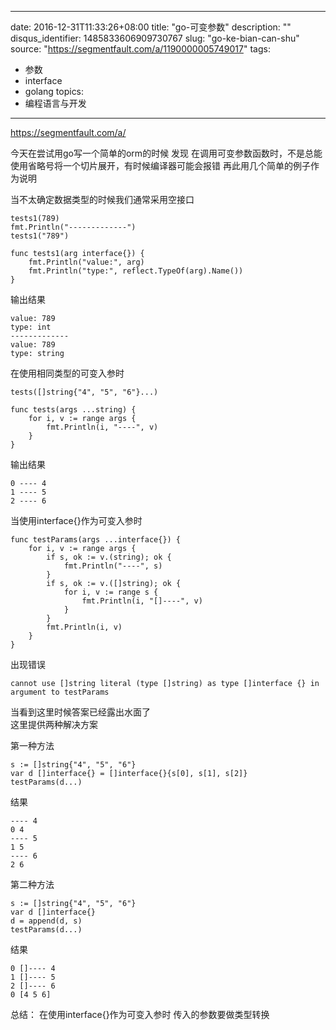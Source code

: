 
---
date: 2016-12-31T11:33:26+08:00
title: "go-可变参数"
description: ""
disqus_identifier: 1485833606909730767
slug: "go-ke-bian-can-shu"
source: "https://segmentfault.com/a/1190000005749017"
tags: 
- 参数 
- interface 
- golang 
topics:
- 编程语言与开发
---

https://segmentfault.com/a/

今天在尝试用go写一个简单的orm的时候 发现
在调用可变参数函数时，不是总能使用省略号将一个切片展开，有时候编译器可能会报错
再此用几个简单的例子作为说明

当不太确定数据类型的时候我们通常采用空接口

    tests1(789)
    fmt.Println("-------------")
    tests1("789")

    func tests1(arg interface{}) {
        fmt.Println("value:", arg)
        fmt.Println("type:", reflect.TypeOf(arg).Name())
    }

输出结果

    value: 789
    type: int
    -------------
    value: 789
    type: string

在使用相同类型的可变入参时

    tests([]string{"4", "5", "6"}...)

    func tests(args ...string) {
        for i, v := range args {
            fmt.Println(i, "----", v)
        }
    }

输出结果

    0 ---- 4
    1 ---- 5
    2 ---- 6

当使用interface{}作为可变入参时

    func testParams(args ...interface{}) {
        for i, v := range args {
            if s, ok := v.(string); ok {
                fmt.Println("----", s)
            }
            if s, ok := v.([]string); ok {
                for i, v := range s {
                    fmt.Println(i, "[]----", v)
                }
            }
            fmt.Println(i, v)
        }
    }

出现错误

    cannot use []string literal (type []string) as type []interface {} in argument to testParams      

当看到这里时候答案已经露出水面了\
这里提供两种解决方案

第一种方法

    s := []string{"4", "5", "6"}
    var d []interface{} = []interface{}{s[0], s[1], s[2]}
    testParams(d...)

结果

    ---- 4
    0 4
    ---- 5
    1 5
    ---- 6
    2 6

第二种方法

    s := []string{"4", "5", "6"}
    var d []interface{}
    d = append(d, s)
    testParams(d...)

结果

    0 []---- 4
    1 []---- 5
    2 []---- 6
    0 [4 5 6]

总结： 在使用interface{}作为可变入参时 传入的参数要做类型转换

